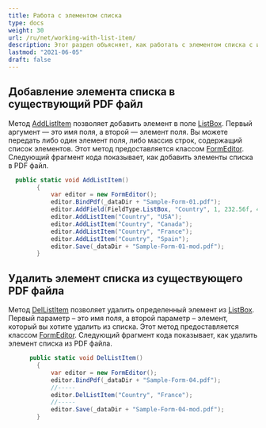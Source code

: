 ```yaml
---
title: Работа с элементом списка
type: docs
weight: 30
url: /ru/net/working-with-list-item/
description: Этот раздел объясняет, как работать с элементом списка с использованием Aspose.PDF Facades и класса FormEditor.
lastmod: "2021-06-05"
draft: false
---
```


## Добавление элемента списка в существующий PDF файл

Метод [AddListItem](https://reference.aspose.com/pdf/net/aspose.pdf.facades/formeditor/methods/addlistitem) позволяет добавить элемент в поле [ListBox](https://reference.aspose.com/pdf/net/aspose.pdf.forms/listboxfield). Первый аргумент — это имя поля, а второй — элемент поля. Вы можете передать либо один элемент поля, либо массив строк, содержащий список элементов. Этот метод предоставляется классом [FormEditor](https://reference.aspose.com/pdf/net/aspose.pdf.facades/formeditor). Следующий фрагмент кода показывает, как добавить элементы списка в PDF файл.

```csharp
  public static void AddListItem()
        {
            var editor = new FormEditor();
            editor.BindPdf(_dataDir + "Sample-Form-01.pdf");
            editor.AddField(FieldType.ListBox, "Country", 1, 232.56f, 476.75f, 352.28f, 514.03f);
            editor.AddListItem("Country", "USA");
            editor.AddListItem("Country", "Canada");
            editor.AddListItem("Country", "France");
            editor.AddListItem("Country", "Spain");
            editor.Save(_dataDir + "Sample-Form-01-mod.pdf");
        }
```

## Удалить элемент списка из существующего PDF файла

Метод [DelListItem](https://reference.aspose.com/pdf/net/aspose.pdf.facades/formeditor/methods/dellistitem) позволяет удалить определенный элемент из [ListBox](https://reference.aspose.com/pdf/net/aspose.pdf.forms/listboxfield). Первый параметр – это имя поля, а второй параметр – элемент, который вы хотите удалить из списка. Этот метод предоставляется классом [FormEditor](https://reference.aspose.com/pdf/net/aspose.pdf.facades/formeditor). Следующий фрагмент кода показывает, как удалить элемент списка из PDF файла.

```csharp
      public static void DelListItem()
        {
            var editor = new FormEditor();
            editor.BindPdf(_dataDir + "Sample-Form-04.pdf");
            //-----
            editor.DelListItem("Country", "France");
            //-----
            editor.Save(_dataDir + "Sample-Form-04-mod.pdf");
        }
```